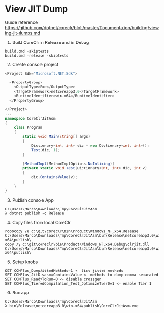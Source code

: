 # View JIT Dump

Guide reference https://github.com/dotnet/coreclr/blob/master/Documentation/building/viewing-jit-dumps.md

1) Build CoreClr in Release and in Debug
```
build.cmd -skiptests
build.cmd -release -skiptests
```

2) Create console project
```cs
<Project Sdk="Microsoft.NET.Sdk">

  <PropertyGroup>
    <OutputType>Exe</OutputType>
    <TargetFramework>netcoreapp3.0</TargetFramework>
    <RuntimeIdentifier>win-x64</RuntimeIdentifier>
  </PropertyGroup>

</Project>
...
namespace CoreClrJitAsm
{
    class Program
    {
        static void Main(string[] args)
        {
            Dictionary<int, int> dic = new Dictionary<int, int>();
            Test(dic, 1);
        }

        [MethodImpl(MethodImplOptions.NoInlining)]
        private static void Test(Dictionary<int, int> dic, int v)
        {
            dic.ContainsValue(v);
        }
    }
}

```
3) Publish console App 
```
C:\Users\Marco\Downloads\Tmp\CoreClrJitAsm
λ dotnet publish -c Release
```
4) Copy files from local CoreClr
```
robocopy /e c:\git\coreclr\bin\Product\Windows_NT.x64.Release C:\Users\Marco\Downloads\Tmp\CoreClrJitAsm\bin\Release\netcoreapp3.0\win-x64\publish\
copy /y c:\git\coreclr\bin\Product\Windows_NT.x64.Debug\clrjit.dll C:\Users\Marco\Downloads\Tmp\CoreClrJitAsm\bin\Release\netcoreapp3.0\win-x64\publish\
```
5) Setup knobs
```
SET COMPlus_DumpJittedMethods=1 <- list jitted methods
SET COMPlus_JitDisasm=ContainsValue <- methods to dump comma separated
SET COMPlus_ReadyToRun=0 <- disable crossgen
SET COMPlus_TieredCompilation_Test_OptimizeTier0=1 <- enable Tier 1
```

6) Run app
```
C:\Users\Marco\Downloads\Tmp\CoreClrJitAsm
λ bin\Release\netcoreapp3.0\win-x64\publish\CoreClrJitAsm.exe
```
